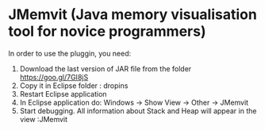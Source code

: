 # JMemvit (Java memory visualisation tool for novice programmers)

In order to use the pluggin, you need:
1. Download the last version of JAR file from the folder https://goo.gl/7GI8jS
2. Copy it in Eclipse folder : dropins
3. Restart Eclipse application
4. In Eclipse application do: Windows -> Show View -> Other -> JMemvit
5. Start debugging. All information about Stack and Heap will appear in the view :JMemvit
